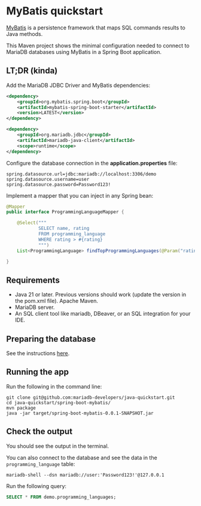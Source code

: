 # MyBatis quickstart

[MyBatis](https://mybatis.org/mybatis-3) is a persistence framework that maps SQL commands results to Java methods.

This Maven project shows the minimal configuration needed to connect to MariaDB databases using MyBatis in a Spring Boot application.

## LT;DR (kinda)

Add the MariaDB JDBC Driver and MyBatis dependencies:

```xml
<dependency>
    <groupId>org.mybatis.spring.boot</groupId>
    <artifactId>mybatis-spring-boot-starter</artifactId>
    <version>LATEST</version>
</dependency>

<dependency>
    <groupId>org.mariadb.jdbc</groupId>
    <artifactId>mariadb-java-client</artifactId>
    <scope>runtime</scope>
</dependency>
```

Configure the database connection in the **application.properties** file:

```properties
spring.datasource.url=jdbc:mariadb://localhost:3306/demo
spring.datasource.username=user
spring.datasource.password=Password123!
```

Implement a mapper that you can inject in any Spring bean:

```java
@Mapper
public interface ProgrammingLanguageMapper {

    @Select("""
            SELECT name, rating
            FROM programming_language
            WHERE rating > #{rating}
            """)
    List<ProgrammingLanguage> findTopProgrammingLanguages(@Param("rating") int rating);

}
```

## Requirements
- Java 21 or later. Previous versions should work (update the version in the pom.xml file).
Apache Maven.
- MariaDB server.
- An SQL client tool like mariadb, DBeaver, or an SQL integration for your IDE.

## Preparing the database

See the instructions [here](../README.md).

## Running the app
Run the following in the command line:

```Shell
git clone git@github.com:mariadb-developers/java-quickstart.git
cd java-quickstart/spring-boot-mybatis/
mvn package
java -jar target/spring-boot-mybatis-0.0.1-SNAPSHOT.jar
```

## Check the output

You should see the output in the terminal.

You can also connect to the database and see the data in the `programming_language` table:

```shell
mariadb-shell --dsn mariadb://user:'Password123!'@127.0.0.1
```

Run the following query:

```SQL
SELECT * FROM demo.programming_languages;
```
